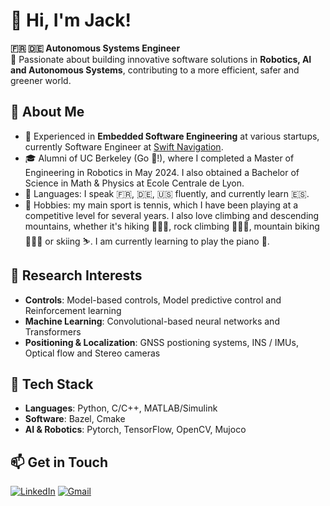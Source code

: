# 👋 Hi, I'm **Jack**!

**🇫🇷 🇩🇪 Autonomous Systems Engineer**  
🚀 Passionate about building innovative software solutions in **Robotics, AI and Autonomous Systems**, contributing to a more efficient, safer and greener world.

## 👀 **About Me**
- 💼 Experienced in **Embedded Software Engineering** at various startups, currently Software Engineer at [Swift Navigation](https://www.swiftnav.com/).
- 🎓 Alumni of UC Berkeley (Go 🐻!), where I completed a Master of Engineering in Robotics in May 2024. I also obtained a Bachelor of Science in Math & Physics at Ecole Centrale de Lyon.
- 💬 Languages: I speak 🇫🇷, 🇩🇪, 🇺🇸 fluently, and currently learn 🇪🇸.
- 🎾 Hobbies: my main sport is tennis, which I have been playing at a competitive level for several years. I also love climbing and descending mountains, whether it's hiking 🚶🏻‍♂️, rock climbing 🧗🏻‍♂️, mountain biking 🚵🏻‍♂️ or skiing ⛷️. I am currently learning to play the piano 🎵.
  
## 🔬 **Research Interests**
- **Controls**: Model-based controls, Model predictive control and Reinforcement learning
- **Machine Learning**: Convolutional-based neural networks and Transformers
- **Positioning & Localization**: GNSS postioning systems, INS / IMUs, Optical flow and Stereo cameras

## 🤖 **Tech Stack**
- **Languages**: Python, C/C++, MATLAB/Simulink
- **Software**: Bazel, Cmake
- **AI & Robotics**: Pytorch, TensorFlow, OpenCV, Mujoco


## 📫 **Get in Touch**

[![LinkedIn](https://img.shields.io/badge/LinkedIn-0077B5?logo=linkedin&logoColor=white)](https://linkedin.com/in/jack-leckert) [![Gmail](https://img.shields.io/badge/Email-D14836?logo=gmail&logoColor=white)](mailto:leckert.j@gmail.com)
